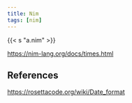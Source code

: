 ```yaml
---
title: Nim
tags: [nim]
---
```


{{< s "a.nim" >}}

<https://nim-lang.org/docs/times.html>

## References

<https://rosettacode.org/wiki/Date_format>
